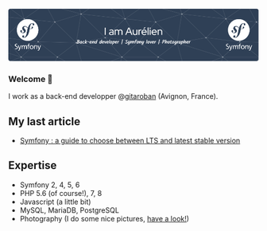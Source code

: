 ![Header](./github-header-image.png)

### Welcome 👋
I work as a back-end developper @[gitaroban](https://github.com/gitaroban) (Avignon, France).

## My last article
* [Symfony : a guide to choose between LTS and latest stable version](https://medium.com/@atournayre/symfony-a-guide-to-choose-between-lts-and-latest-stable-version-a13e1d3b70cb)

## Expertise
* Symfony 2, 4, 5, 6
* PHP 5.6 (of course!), 7, 8
* Javascript (a little bit)
* MySQL, MariaDB, PostgreSQL
* Photography (I do some nice pictures, [have a look!](https://aurelien-tournayre.com))

